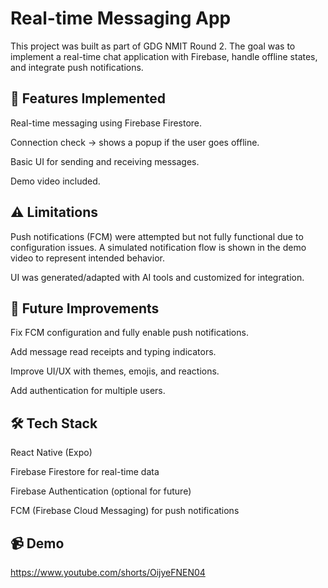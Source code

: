 # **Real-time Messaging App**

This project was built as part of GDG NMIT Round 2. The goal was to implement a real-time chat application with Firebase, handle offline states, and integrate push notifications.

## **🚀 Features Implemented**

Real-time messaging using Firebase Firestore.

Connection check → shows a popup if the user goes offline.

Basic UI for sending and receiving messages.

Demo video included.

## **⚠️ Limitations**

Push notifications (FCM) were attempted but not fully functional due to configuration issues. A simulated notification flow is shown in the demo video to represent intended behavior.

UI was generated/adapted with AI tools and customized for integration.

## **🔮 Future Improvements**

Fix FCM configuration and fully enable push notifications.

Add message read receipts and typing indicators.

Improve UI/UX with themes, emojis, and reactions.

Add authentication for multiple users.

## **🛠️ Tech Stack**

React Native (Expo)

Firebase Firestore for real-time data

Firebase Authentication (optional for future)

FCM (Firebase Cloud Messaging) for push notifications

## **📹 Demo**

https://www.youtube.com/shorts/OijyeFNEN04
